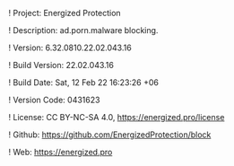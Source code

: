 ! Project: Energized Protection

! Description: ad.porn.malware blocking.

! Version: 6.32.0810.22.02.043.16

! Build Version: 22.02.043.16

! Build Date: Sat, 12 Feb 22 16:23:26 +06

! Version Code: 0431623

! License: CC BY-NC-SA 4.0, https://energized.pro/license

! Github: https://github.com/EnergizedProtection/block

! Web: https://energized.pro
